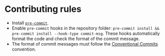 # Contributing rules

- Install [`pre-commit`](https://pre-commit.com/).
- Enable `pre-commit` hooks in the repository folder: `pre-commit install && pre-commit install --hook-type commit-msg`. These hooks automatically format the code and check the format of the commit message.
- The format of commit messages must follow the [Conventional Commits](https://www.conventionalcommits.org/en/v1.0.0/) convention.
